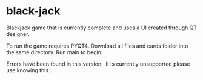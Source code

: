 black-jack
==========

Blackjack game that is currently complete and uses a UI created through QT designer.

To run the game requires PYQT4.  Download all files and cards folder into the same directory.
Run main to begin.

Errors have been found in this version.  It is currently unsupported please use knowing this.
